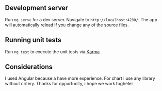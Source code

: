 ## Development server

Run `ng serve` for a dev server. Navigate to `http://localhost:4200/`. The app will automatically reload if you change any of the source files.

## Running unit tests

Run `ng test` to execute the unit tests via [Karma](https://karma-runner.github.io).


## Considerations
I used Angular because a have more experience.
For chart i use any library without critery.
Thanks for opportunity, i hope we work togheter